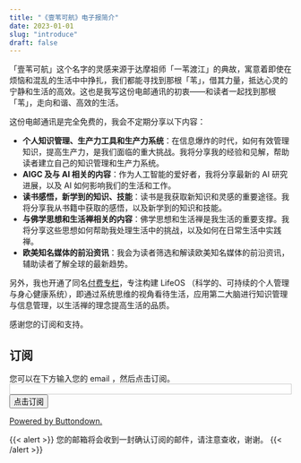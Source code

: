 ```yaml
---
title: "《壹苇可航》电子报简介"
date: 2023-01-01
slug: "introduce"
draft: false
---
```


「壹苇可航」这个名字的灵感来源于达摩祖师「一苇渡江」的典故，寓意着即使在烦恼和混乱的生活中中挣扎，我们都能寻找到那根「苇」，借其力量，抵达心灵的宁静和生活的高效。这也是我写这份电邮通讯的初衷——和读者一起找到那根「苇」，走向和谐、高效的生活。

这份电邮通讯是完全免费的，我会不定期分享以下内容：

- **个人知识管理、生产力工具和生产力系统**：在信息爆炸的时代，如何有效管理知识，提高生产力，是我们面临的重大挑战。我将分享我的经验和见解，帮助读者建立自己的知识管理和生产力系统。
- **AIGC 及与 AI 相关的内容**：作为人工智能的爱好者，我将分享最新的 AI 研究进展，以及 AI 如何影响我们的生活和工作。
- **读书感悟，新学到的知识、技能**：读书是我获取新知识和灵感的重要途径。我将分享我从书籍中获取的感悟，以及新学到的知识和技能。
- **与佛学思想和生活禅相关的内容**：佛学思想和生活禅是我生活的重要支撑。我将分享这些思想如何帮助我处理生活中的挑战，以及如何在日常生活中实践禅。
- **欧美知名媒体的前沿资讯**：我会为读者筛选和解读欧美知名媒体的前沿资讯，辅助读者了解全球的最新趋势。

另外，我也开通了同名[付费专栏](https://xiaobot.net/p/ywkh?refer=59b4c4c8-52a3-4dd4-b54b-1a81d7a4fb18&utm_source=justgoidea&utm_medium=email)，专注构建 LifeOS （科学的、可持续的个人管理与身心健康系统），即通过系统思维的视角看待生活，应用第二大脑进行知识管理与信息管理，以生活禅的理念提高生活的品质。

感谢您的订阅和支持。

## 订阅

<form
  action="https://buttondown.email/api/emails/embed-subscribe/justgoidea"
  method="post"
  target="popupwindow"
  onsubmit="window.open('https://buttondown.email/justgoidea', 'popupwindow')"
  class="embeddable-buttondown-form"
  style="width: 100%;"
>
  <label for="bd-email">您可以在下方输入您的 email ，然后点击订阅。</label>
  <input type="email" name="email" id="bd-email" class="email-input"
    style="width: 100%;
           border: 1px solid #ccc;
@@ -42,7 +42,7 @@ draft: false
           box-sizing: border-box;"
  />

  <input type="submit" value="点击订阅" />
  <p>
    <a href="https://buttondown.email/refer/justgoidea" target="_blank">Powered by Buttondown.</a>
  </p>
</form>

{{< alert >}}
您的邮箱将会收到一封确认订阅的邮件，请注意查收，谢谢。
{{< /alert >}}